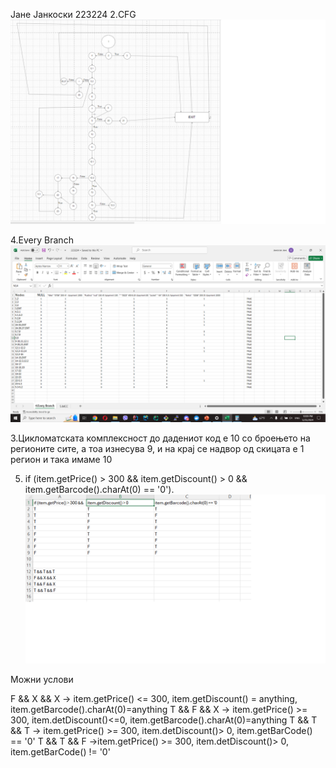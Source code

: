 Јане Јанкоски 223224 
2.CFG
![Pick](https://github.com/JaneJankoMK/SI_2024_lab2_223224/blob/master/3.CFG.png?raw=true)

4.Every Branch
![Pick](https://github.com/JaneJankoMK/SI_2024_lab2_223224/blob/master/4.Every%20Branch.png?raw=true)


3.Цикломатската комплексност до дадениот код е 10 со броењето на регионите сите,
а тоа изнесува 9, и на крај се надвор од скицата е 1 регион и така имаме 10

5. if (item.getPrice() > 300 && item.getDiscount() > 0 && item.getBarcode().charAt(0)
== '0').
![Pick](https://github.com/JaneJankoMK/SI_2024_lab2_223224/blob/master/5.MCC.png?raw=true)

Можни услови

F && X && X -> item.getPrice() <= 300, item.getDiscount() = anything, item.getBarcode().charAt(0)=anything
T && F && X -> item.getPrice() >= 300, item.detDiscount()<=0, item.getBarcode().charAt(0)=anything
T && T && T -> item.getPrice() >= 300, item.detDiscount()> 0, item.getBarCode() == '0'
T && T && F ->item.getPrice() >= 300, item.detDiscount()> 0, item.getBarCode() != '0'
 
